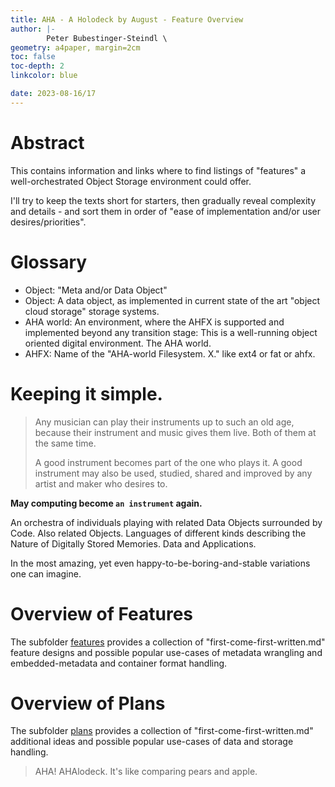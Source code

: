```yaml
---
title: AHA - A Holodeck by August - Feature Overview
author: |-
        Peter Bubestinger-Steindl \
geometry: a4paper, margin=2cm
toc: false
toc-depth: 2
linkcolor: blue

date: 2023-08-16/17
---
```



# Abstract

This contains information and links where to find listings of "features" a
well-orchestrated Object Storage environment could offer.

I'll try to keep the texts short for starters, then gradually reveal complexity
and details - and sort them in order of "ease of implementation and/or user
desires/priorities".


# Glossary

  * Object: "Meta and/or Data Object"
  * Object: A data object, as implemented in current state of the art "object cloud storage" storage systems.
  * AHA world: An environment, where the AHFX is supported and implemented beyond any transition stage: This is a well-running object oriented digital environment. The AHA world.
  * AHFX: Name of the "AHA-world Filesystem. X." like ext4 or fat or ahfx.



# Keeping it simple.

> Any musician can play their instruments up to such an old age, because their
> instrument and music gives them live. Both of them at the same time.
>
> A good instrument becomes part of the one who plays it.
> A good instrument may also be used, studied, shared and improved by any
> artist and maker who desires to.

**May computing become `an instrument` again.**

An orchestra of individuals playing with related Data Objects surrounded by
Code. Also related Objects.
Languages of different kinds describing the Nature of Digitally Stored Memories.
Data and Applications.

In the most amazing, yet even happy-to-be-boring-and-stable variations one can imagine.


# Overview of Features

The subfolder [features](features/) provides a collection of
"first-come-first-written.md" feature designs and possible popular use-cases of
metadata wrangling and embedded-metadata and container format handling.


# Overview of Plans

The subfolder [plans](plans/) provides a collection of
"first-come-first-written.md" additional ideas and possible popular use-cases of
data and storage handling.





> AHA! AHAlodeck. It's like comparing pears and apple.
